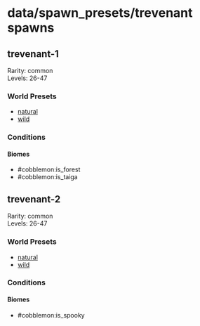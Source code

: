 # data/spawn_presets/trevenant spawns  
  
## trevenant-1  
Rarity: common  
Levels: 26-47  
  
### World Presets  
* [natural](/data/world_presets/natural.md)  
* [wild](/data/world_presets/wild.md)  
  
### Conditions  
  
#### Biomes  
  * #cobblemon:is_forest
  * #cobblemon:is_taiga
  
  
## trevenant-2  
Rarity: common  
Levels: 26-47  
  
### World Presets  
* [natural](/data/world_presets/natural.md)  
* [wild](/data/world_presets/wild.md)  
  
### Conditions  
  
#### Biomes  
  * #cobblemon:is_spooky
  
